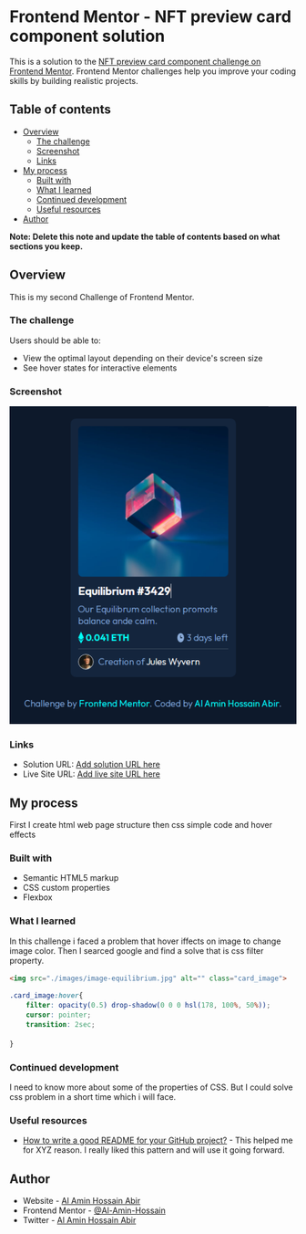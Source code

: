 # Frontend Mentor - NFT preview card component solution

This is a solution to the [NFT preview card component challenge on Frontend Mentor](https://www.frontendmentor.io/challenges/nft-preview-card-component-SbdUL_w0U). Frontend Mentor challenges help you improve your coding skills by building realistic projects. 

## Table of contents

- [Overview](#overview)
  - [The challenge](#the-challenge)
  - [Screenshot](#screenshot)
  - [Links](#links)
- [My process](#my-process)
  - [Built with](#built-with)
  - [What I learned](#what-i-learned)
  - [Continued development](#continued-development)
  - [Useful resources](#useful-resources)
- [Author](#author)


**Note: Delete this note and update the table of contents based on what sections you keep.**

## Overview

This is my second Challenge of Frontend Mentor.

### The challenge

Users should be able to:

- View the optimal layout depending on their device's screen size
- See hover states for interactive elements

### Screenshot

![](./images/Screenshot.png)

### Links

- Solution URL: [Add solution URL here]([https://your-solution-url.com](https://www.frontendmentor.io/solutions/nft-preview-card-component-zjB9ugrnUm))
- Live Site URL: [Add live site URL here](https://alaminhossain-nft-previe-card-component-fronendmentor.netlify.app/)

## My process
First I create html web page structure then css simple code and
hover effects

### Built with

- Semantic HTML5 markup
- CSS custom properties
- Flexbox


### What I learned

In this challenge i faced a problem that hover iffects on image to change image color.
Then I searced google and find a solve that is css filter property.

```html
<img src="./images/image-equilibrium.jpg" alt="" class="card_image">
```
```css
.card_image:hover{
    filter: opacity(0.5) drop-shadow(0 0 0 hsl(178, 100%, 50%));
    cursor: pointer;
    transition: 2sec;

}
```

### Continued development
I need to know more about some of the properties of CSS.
But I could solve css problem in a short time which i will face.

### Useful resources

- [How to write a good README for your GitHub project?](https://bulldogjob.com/readme/how-to-write-a-good-readme-for-your-github-project) - This helped me for XYZ reason. I really liked this pattern and will use it going forward.


## Author

- Website - [Al Amin Hossain Abir](http://mutaminnas.blogspot.com/)
- Frontend Mentor - [@Al-Amin-Hossain](https://www.frontendmentor.io/profile/Al-Amin-Hossain-32)
- Twitter - [Al Amin Hossain Abir](https://twitter.com/AlAminH30952334)



